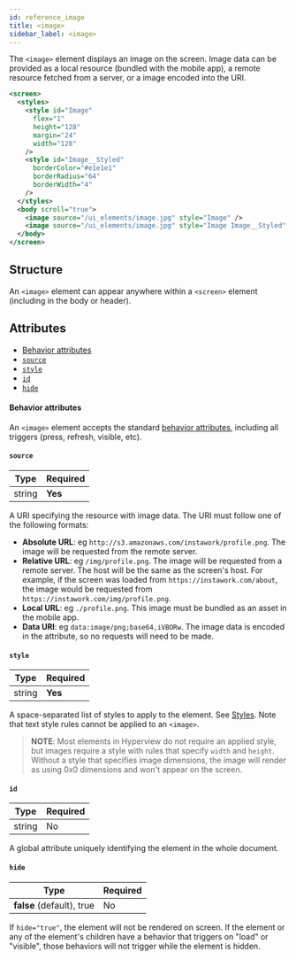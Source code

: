 ```yaml
---
id: reference_image
title: <image>
sidebar_label: <image>
---
```


The `<image>` element displays an image on the screen. Image data can be provided as a local resource (bundled with the mobile app), a remote resource fetched from a server, or a image encoded into the URI.

```xml
<screen>
  <styles>
    <style id="Image"
      flex="1"
      height="128"
      margin="24"
      width="128"
    />
    <style id="Image__Styled"
      borderColor="#e1e1e1"
      borderRadius="64"
      borderWidth="4"
    />
  </styles>
  <body scroll="true">
    <image source="/ui_elements/image.jpg" style="Image" />
    <image source="/ui_elements/image.jpg" style="Image Image__Styled" />
  </body>
</screen>
```

## Structure

An `<image>` element can appear anywhere within a `<screen>` element (including in the body or header).

## Attributes

- [Behavior attributes](#behavior-attributes)
- [`source`](#source)
- [`style`](#style)
- [`id`](#id)
- [`hide`](#hide)

#### Behavior attributes

An `<image>` element accepts the standard [behavior attributes](/docs/reference_behavior_attributes), including all triggers (press, refresh, visible, etc).

#### `source`

| Type   | Required |
| ------ | -------- |
| string | **Yes**  |

A URI specifying the resource with image data. The URI must follow one of the following formats:

- **Absolute URL**: eg `http://s3.amazonaws.com/instawork/profile.png`. The image will be requested from the remote server.
- **Relative URL**: eg `/img/profile.png`. The image will be requested from a remote server. The host will be the same as the screen's host. For example, if the screen was loaded from `https://instawork.com/about`, the image would be requested from `https://instawork.com/img/profile.png`.
- **Local URL**: eg `./profile.png`. This image must be bundled as an asset in the mobile app.
- **Data URI**: eg `data:image/png;base64,iVBORw`. The image data is encoded in the attribute, so no requests will need to be made.

#### `style`

| Type   | Required |
| ------ | -------- |
| string | **Yes**  |

A space-separated list of styles to apply to the element. See [Styles](/docs/reference_style). Note that text style rules cannot be applied to an `<image>`.

> **NOTE**: Most elements in Hyperview do not require an applied style, but images require a style with rules that specify `width` and `height`. Without a style that specifies image dimensions, the image will render as using 0x0 dimensions and won't appear on the screen.

#### `id`

| Type   | Required |
| ------ | -------- |
| string | No       |

A global attribute uniquely identifying the element in the whole document.

#### `hide`

| Type                      | Required |
| ------------------------- | -------- |
| **false** (default), true | No       |

If `hide="true"`, the element will not be rendered on screen. If the element or any of the element's children have a behavior that triggers on "load" or "visible", those behaviors will not trigger while the element is hidden.

